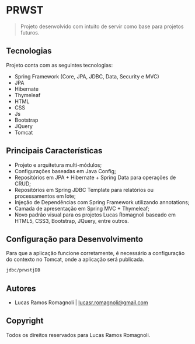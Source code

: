 # PRWST
> Projeto desenvolvido com intuito de servir como base para projetos futuros.

## Tecnologias
Projeto conta com as seguintes tecnologias:

* Spring Framework (Core, JPA, JDBC, Data, Security e MVC)
* JPA
* Hibernate
* Thymeleaf
* HTML
* CSS
* Js
* Bootstrap
* JQuery
* Tomcat

## Principais Características
* Projeto e arquitetura multi-módulos;
* Configurações baseadas em Java Config;
* Repositórios em JPA + Hibernate + Spring Data para operações de CRUD;
* Repositórios em Spring JDBC Template para relatórios ou processamentos em lote;
* Injeção de Dependências com Spring Framework utilizando annotations;
* Camada de apresentação em Spring MVC + Thymeleaf;
* Novo padrão visual para os projetos Lucas Romagnoli baseado em HTML5, CSS3, Bootstrap, JQuery, entre outros.

## Configuração para Desenvolvimento
Para que a aplicação funcione corretamente, é necessário a configuração do contexto no Tomcat, onde a aplicação será publicada.

```sh
jdbc/prwstjDB
```

## Autores
* Lucas Ramos Romagnoli | lucasr.romagnoli@gmail.com

## Copyright
Todos os direitos reservados para Lucas Ramos Romagnoli.

